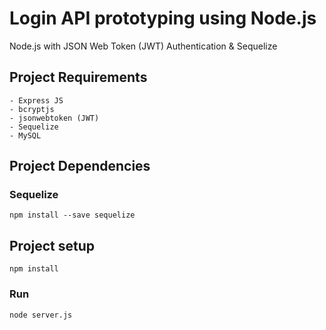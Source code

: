 # Login API prototyping using Node.js 

Node.js with JSON Web Token (JWT) Authentication & Sequelize

 ## Project Requirements ##
    - Express JS
    - bcryptjs 
    - jsonwebtoken (JWT)
    - Sequelize 
    - MySQL

## Project Dependencies
  ### Sequelize
  ```
  npm install --save sequelize
  ```

## Project setup
```
npm install
```

### Run
```
node server.js
```
